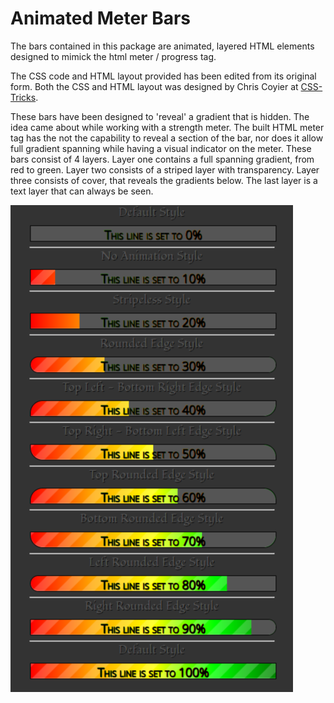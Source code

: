 # Animated Meter Bars

The bars contained in this package are animated, layered HTML elements designed to mimick the html meter / progress tag.

The CSS code and HTML layout provided has been edited from its original form. Both the CSS and HTML layout was designed by Chris Coyier at [CSS-Tricks](http://css-tricks.com).

These bars have been designed to 'reveal' a gradient that is hidden. The idea came about while working with a strength meter. The built HTML meter tag has the not the capability to reveal a section of the bar, nor does it allow full gradient spanning while having a visual indicator on the meter. These bars consist of 4 layers. Layer one contains a full spanning gradient, from red to green. Layer two consists of a striped layer with transparency. Layer three consists of cover, that reveals the gradients below. The last layer is a text layer that can always be seen.

![Animated Bars Example](animatedbars-sample.png?raw=true)
